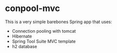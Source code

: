 conpool-mvc
==============

This is a very simple barebones Spring app that uses:
* Connection pooling with tomcat
* Hibernate
* Spring Tool Suite MVC template
* h2 database
